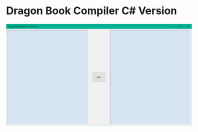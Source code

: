 # Dragon Book Compiler C# Version


![Pic](https://github.com/OptimusComposite/DragonBookCompiler_CSharpVersion/blob/master/IMG/DragonBookCompiler.png)